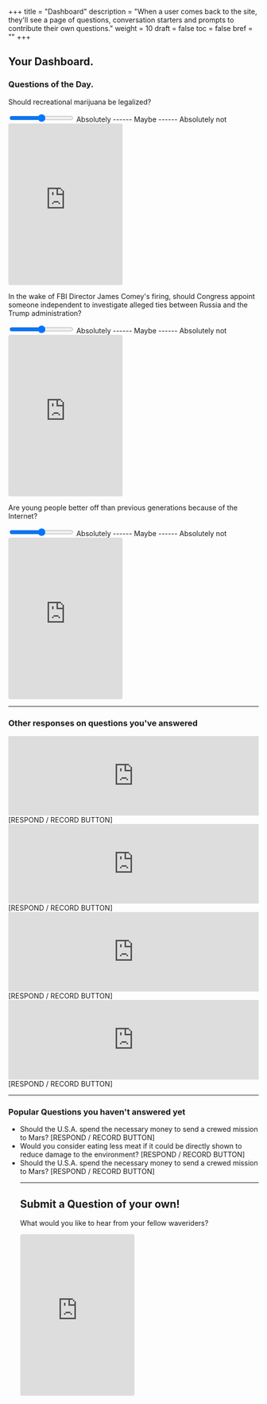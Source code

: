 +++
title = "Dashboard"
description = "When a user comes back to the site, they'll see a page of questions, conversation starters and prompts to contribute their own questions."
weight = 10
draft = false
toc = false
bref = ""
+++

<h2>Your Dashboard.</h2>

<h3>Questions of the Day.</h3>

<p>Should recreational marijuana be legalized?</p>
<input id="slider2" type ="range" min ="100" max="500" step ="0.5" value ="300"/>
Absolutely ------ Maybe ------ Absolutely not

<iframe width="230" height="325" src="https://clyp.it/recording-widget" frameborder="0" style="border-radius: 4px;"></iframe>

<p>In the wake of FBI Director James Comey's firing, should Congress appoint someone independent to investigate alleged ties between Russia and the Trump administration?</p>
<input id="slider2" type ="range" min ="100" max="500" step ="0.5" value ="300"/>
Absolutely ------ Maybe ------ Absolutely not
<iframe width="230" height="325" src="https://clyp.it/recording-widget" frameborder="0" style="border-radius: 4px;"></iframe>

<p>Are young people better off than previous generations because of the Internet?</p>
<input id="slider2" type ="range" min ="100" max="500" step ="0.5" value ="300"/>
Absolutely ------ Maybe ------ Absolutely not
<iframe width="230" height="325" src="https://clyp.it/recording-widget" frameborder="0" style="border-radius: 4px;"></iframe>

<hr />

<h3>Other responses on questions you've answered</h3>

<iframe width="100%" height="160" src="https://clyp.it/qzagguzm/widget?token=23e7a4d74a912edac0aef7a163abd268" frameborder="0"></iframe> [RESPOND / RECORD BUTTON]

<iframe width="100%" height="160" src="https://clyp.it/norao43o/widget?token=775a2f17fa05c2592d1db9905745700d" frameborder="0"></iframe> [RESPOND / RECORD BUTTON]


<iframe width="100%" height="160" src="https://clyp.it/z002lnal/widget?token=ca4d6eb777ebcf003a58773342d7071b" frameborder="0"></iframe> [RESPOND / RECORD BUTTON]

<iframe width="100%" height="160" src="https://clyp.it/m2s1f2dm/widget?token=0cdcd5b614651cef6a6e268a703faa2e" frameborder="0"></iframe> [RESPOND / RECORD BUTTON]


<hr />

<h3>Popular Questions you haven't answered yet</h3>

<ul>
<li> Should the U.S.A. spend the necessary money to send a crewed mission to Mars? [RESPOND / RECORD BUTTON]</li>
<li> Would you consider eating less meat if it could be directly shown to reduce damage to the environment? [RESPOND / RECORD BUTTON]</li>
<li> Should the U.S.A. spend the necessary money to send a crewed mission to Mars? [RESPOND / RECORD BUTTON]</li>

<hr />

<h2>Submit a Question of your own!</h2>

What would you like to hear from your fellow waveriders?

<iframe width="230" height="325" src="https://clyp.it/recording-widget" frameborder="0" style="border-radius: 4px;"></iframe>
